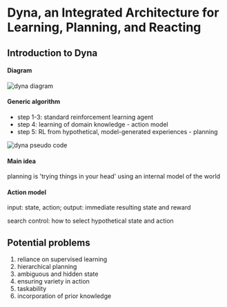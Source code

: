 # Dyna, an Integrated Architecture for Learning, Planning, and Reacting

## Introduction to Dyna

#### Diagram
![dyna diagram](https://github.com/txzhao/Paper-Notes/blob/master/RL/fig/dyna-diagram.png)

#### Generic algorithm

- step 1-3: standard reinforcement learning agent
- step 4: learning of domain knowledge - action model
- step 5: RL from hypothetical, model-generated experiences - planning

![dyna pseudo code](https://github.com/txzhao/Paper-Notes/blob/master/RL/fig/dyna-algorithm.png)

#### Main idea

planning is 'trying things in your head' using an internal model of the world

#### Action model

input: state, action; output: immediate resulting state and reward

search control: how to select hypothetical state and action

## Potential problems

1. reliance on supervised learning
2. hierarchical planning
3. ambiguous and hidden state
4. ensuring variety in action
5. taskability
6. incorporation of prior knowledge